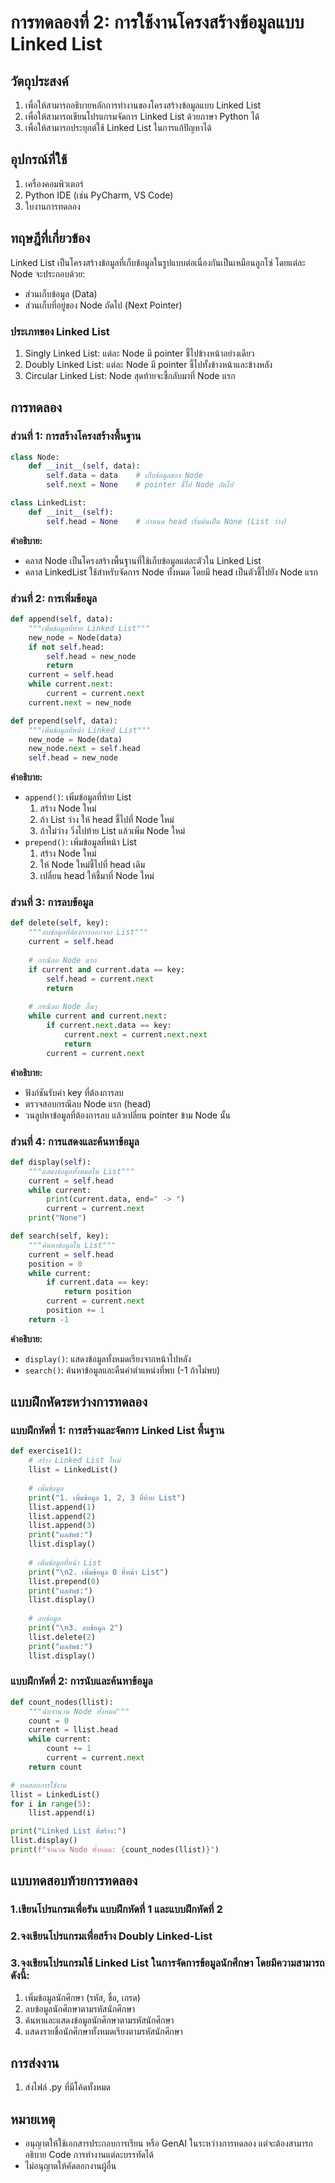 # การทดลองที่ 2: การใช้งานโครงสร้างข้อมูลแบบ Linked List

## วัตถุประสงค์
1. เพื่อให้สามารถอธิบายหลักการทำงานของโครงสร้างข้อมูลแบบ Linked List
2. เพื่อให้สามารถเขียนโปรแกรมจัดการ Linked List ด้วยภาษา Python ได้
3. เพื่อให้สามารถประยุกต์ใช้ Linked List ในการแก้ปัญหาได้

## อุปกรณ์ที่ใช้
1. เครื่องคอมพิวเตอร์
2. Python IDE (เช่น PyCharm, VS Code)
3. ใบงานการทดลอง

## ทฤษฎีที่เกี่ยวข้อง
Linked List เป็นโครงสร้างข้อมูลที่เก็บข้อมูลในรูปแบบต่อเนื่องกันเป็นเหมือนลูกโซ่ โดยแต่ละ Node จะประกอบด้วย:
- ส่วนเก็บข้อมูล (Data)
- ส่วนเก็บที่อยู่ของ Node ถัดไป (Next Pointer)

### ประเภทของ Linked List
1. Singly Linked List: แต่ละ Node มี pointer ชี้ไปข้างหน้าอย่างเดียว
2. Doubly Linked List: แต่ละ Node มี pointer ชี้ไปทั้งข้างหน้าและข้างหลัง
3. Circular Linked List: Node สุดท้ายจะชี้กลับมาที่ Node แรก

## การทดลอง

### ส่วนที่ 1: การสร้างโครงสร้างพื้นฐาน

```python
class Node:
    def __init__(self, data):
        self.data = data    # เก็บข้อมูลของ Node
        self.next = None    # pointer ชี้ไป Node ถัดไป

class LinkedList:
    def __init__(self):
        self.head = None    # กำหนด head เริ่มต้นเป็น None (List ว่าง)
```

**คำอธิบาย:**
- คลาส Node เป็นโครงสร้างพื้นฐานที่ใช้เก็บข้อมูลแต่ละตัวใน Linked List
- คลาส LinkedList ใช้สำหรับจัดการ Node ทั้งหมด โดยมี head เป็นตัวชี้ไปยัง Node แรก

### ส่วนที่ 2: การเพิ่มข้อมูล

```python
def append(self, data):
    """เพิ่มข้อมูลที่ท้าย Linked List"""
    new_node = Node(data)
    if not self.head:
        self.head = new_node
        return
    current = self.head
    while current.next:
        current = current.next
    current.next = new_node

def prepend(self, data):
    """เพิ่มข้อมูลที่หน้า Linked List"""
    new_node = Node(data)
    new_node.next = self.head
    self.head = new_node
```

**คำอธิบาย:**
- `append()`: เพิ่มข้อมูลที่ท้าย List
  1. สร้าง Node ใหม่
  2. ถ้า List ว่าง ให้ head ชี้ไปที่ Node ใหม่
  3. ถ้าไม่ว่าง วิ่งไปท้าย List แล้วเพิ่ม Node ใหม่
- `prepend()`: เพิ่มข้อมูลที่หน้า List
  1. สร้าง Node ใหม่
  2. ให้ Node ใหม่ชี้ไปที่ head เดิม
  3. เปลี่ยน head ให้ชี้มาที่ Node ใหม่

### ส่วนที่ 3: การลบข้อมูล

```python
def delete(self, key):
    """ลบข้อมูลที่ต้องการออกจาก List"""
    current = self.head
    
    # กรณีลบ Node แรก
    if current and current.data == key:
        self.head = current.next
        return
        
    # กรณีลบ Node อื่นๆ
    while current and current.next:
        if current.next.data == key:
            current.next = current.next.next
            return
        current = current.next
```

**คำอธิบาย:**
- ฟังก์ชันรับค่า key ที่ต้องการลบ
- ตรวจสอบกรณีลบ Node แรก (head)
- วนลูปหาข้อมูลที่ต้องการลบ แล้วเปลี่ยน pointer ข้าม Node นั้น

### ส่วนที่ 4: การแสดงและค้นหาข้อมูล

```python
def display(self):
    """แสดงข้อมูลทั้งหมดใน List"""
    current = self.head
    while current:
        print(current.data, end=" -> ")
        current = current.next
    print("None")

def search(self, key):
    """ค้นหาข้อมูลใน List"""
    current = self.head
    position = 0
    while current:
        if current.data == key:
            return position
        current = current.next
        position += 1
    return -1
```

**คำอธิบาย:**
- `display()`: แสดงข้อมูลทั้งหมดเรียงจากหน้าไปหลัง
- `search()`: ค้นหาข้อมูลและคืนค่าตำแหน่งที่พบ (-1 ถ้าไม่พบ)

## แบบฝึกหัดระหว่างการทดลอง

### แบบฝึกหัดที่ 1: การสร้างและจัดการ Linked List พื้นฐาน
```python
def exercise1():
    # สร้าง Linked List ใหม่
    llist = LinkedList()
    
    # เพิ่มข้อมูล
    print("1. เพิ่มข้อมูล 1, 2, 3 ที่ท้าย List")
    llist.append(1)
    llist.append(2)
    llist.append(3)
    print("ผลลัพธ์:")
    llist.display()
    
    # เพิ่มข้อมูลที่หน้า List
    print("\n2. เพิ่มข้อมูล 0 ที่หน้า List")
    llist.prepend(0)
    print("ผลลัพธ์:")
    llist.display()
    
    # ลบข้อมูล
    print("\n3. ลบข้อมูล 2")
    llist.delete(2)
    print("ผลลัพธ์:")
    llist.display()
```

### แบบฝึกหัดที่ 2: การนับและค้นหาข้อมูล
```python
def count_nodes(llist):
    """นับจำนวน Node ทั้งหมด"""
    count = 0
    current = llist.head
    while current:
        count += 1
        current = current.next
    return count

# ทดสอบการใช้งาน
llist = LinkedList()
for i in range(5):
    llist.append(i)

print("Linked List ที่สร้าง:")
llist.display()
print(f"จำนวน Node ทั้งหมด: {count_nodes(llist)}")
```

## แบบทดสอบท้ายการทดลอง
### 1.เขียนโปรแกรมเพื่อรัน แบบฝึกหัดที่ 1 และแบบฝึกหัดที่ 2

### 2.จงเขียนโปรแกรมเพื่อสร้าง Doubly Linked-List

### 3.จงเขียนโปรแกรมใช้ Linked List ในการจัดการข้อมูลนักศึกษา โดยมีความสามารถดังนี้:
1. เพิ่มข้อมูลนักศึกษา (รหัส, ชื่อ, เกรด) 
2. ลบข้อมูลนักศึกษาตามรหัสนักศึกษา 
3. ค้นหาและแสดงข้อมูลนักศึกษาตามรหัสนักศึกษา
4. แสดงรายชื่อนักศึกษาทั้งหมดเรียงตามรหัสนักศึกษา


## การส่งงาน
1. ส่งไฟล์ .py ที่มีโค้ดทั้งหมด


## หมายเหตุ
- อนุญาตให้ใช้เอกสารประกอบการเรียน หรือ GenAI ในระหว่างการทดลอง แต่จะต้องสามารถอธิบาย Code การทำงานแต่ละบรรทัดได้
- ไม่อนุญาตให้คัดลอกงานผู้อื่น

